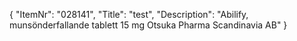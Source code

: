 {
  "ItemNr": "028141",
  "Title": "test",
  "Description": "Abilify, munsönderfallande tablett 15 mg Otsuka Pharma Scandinavia AB"
}